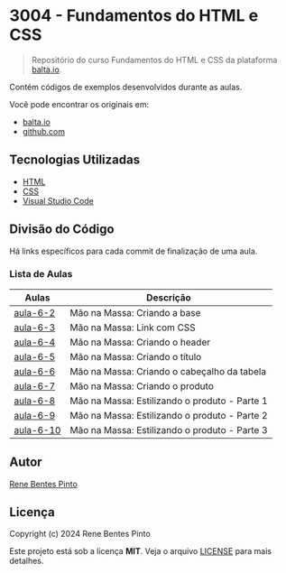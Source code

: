 # 3004 - Fundamentos do HTML e CSS

> Repositório do curso Fundamentos do HTML e CSS da plataforma [balta.io](https://balta.io).

Contém códigos de exemplos desenvolvidos durante as aulas.

Você pode encontrar os originais em:

- [balta.io](https://balta.io/cursos/fundamentos-html-css)
- [github.com](https://github.com/balta-io/3004)

## Tecnologias Utilizadas

- [HTML](https://developer.mozilla.org/pt-BR/docs/Learn/HTML)
- [CSS](https://developer.mozilla.org/pt-BR/docs/Learn/CSS)
- [Visual Studio Code](https://code.visualstudio.com/)

## Divisão do Código

Há links específicos para cada commit de finalização de uma aula.

### Lista de Aulas

| Aulas                             | Descrição                                     |
| --------------------------------- | --------------------------------------------- |
| [aula-6-2](../../commit/43b6fb4)  | Mão na Massa: Criando a base                  |
| [aula-6-3](../../commit/aa54103)  | Mão na Massa: Link com CSS                    |
| [aula-6-4](../../commit/0bccf29)  | Mão na Massa: Criando o header                |
| [aula-6-5](../../commit/4fab50a)  | Mão na Massa: Criando o título                |
| [aula-6-6](../../commit/5e066c0)  | Mão na Massa: Criando o cabeçalho da tabela   |
| [aula-6-7](../../commit/6b6b7db)  | Mão na Massa: Criando o produto               |
| [aula-6-8](../../commit/df95205)  | Mão na Massa: Estilizando o produto - Parte 1 |
| [aula-6-9](../../commit/df195d6)  | Mão na Massa: Estilizando o produto - Parte 2 |
| [aula-6-10](../../commit/d10734b) | Mão na Massa: Estilizando o produto - Parte 3 |

## Autor

[Rene Bentes Pinto](http://github.com/renebentes)

## Licença

Copyright (c) 2024 Rene Bentes Pinto

Este projeto está sob a licença **MIT**. Veja o arquivo [LICENSE](LICENSE) para mais detalhes.
